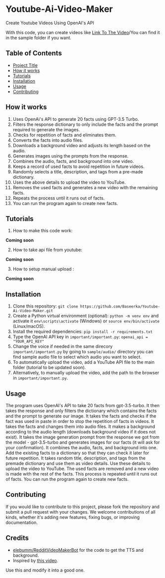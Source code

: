 # Youtube-Ai-Video-Maker<a id="project-title"></a>

Create Youtube Videos Using OpenAI's API

With this code, you can create videos like [Link To The Video](https://youtube.com/shorts/WWt5XI1te14?feature=share)/You can find it in the sample folder if you want.

## Table of Contents

- [Project Title](#project-title)
- [How it works](#explanation)
- [Tutorials](#explanation)
- [Installation](#installation)
- [Usage](#usage)
- [Contributing](#contributing)

## How it works<a id="explanation"></a>

1. Uses OpenAi's API to generate 20 facts using GPT-3.5 Turbo.
2. Filters the response dictionary to only include the facts and the prompt required to generate the images.
3. Checks for repetition of facts and eliminates them.
4. Converts the facts into audio files.
5. Downloads a background video and adjusts its length based on the audio.
6. Generates images using the prompts from the response.
7. Combines the audio, facts, and background into one video.
8. Keeps a record of used facts to avoid repetition in future videos.
9. Randomly selects a title, description, and tags from a pre-made dictionary.
10. Uses the above details to upload the video to YouTube.
11. Removes the used facts and generates a new video with the remaining facts.
12. Repeats the process until it runs out of facts.
13. You can run the program again to create new facts.

## Tutorials<a id="tutorials"></a>

1. How to make this code work:

<b>Coming soon</b>

2. How to take api file from youtube:

<b>Coming soon</b>

3. How to setup manual upload :

<b>Coming soon</b>

## Installation

1. Clone this repository: `git clone https://github.com/Baseerka/Youtube-Ai-Video-Maker.git`
2. Create a Python virtual environment (optional): `python -m venv env` and activate it `env\scripts\activate` (Windows) or `source env/bin/activate` (Linux/macOS).
3. Install the required dependencies: `pip install -r requirements.txt`
4. Type the OpenAI API key in `important/important.py`: `openai_api = "YOUR_API_KEY"`
5. Change the voice if needed in the same direcory `important/important.py` by going to `sample/audio/` directory you can find sample audio file to select which audio you want to select.
6. To automatically upload the video, add a YouTube API file to the main folder (tutorial to be updated soon).
7. Alternatively, to manually upload the video, add the path to the browser in `important/important.py`.

## Usage

The program uses OpenAI's API to take 20 facts from gpt-3.5-turbo. It then takes the response and only filters the dictionary which contains the facts and the prompt to generate our image. It takes the facts and checks if the fact was used in paste in order to stop the repetition of facts in videos. It takes the facts and changes them into audio files. It makes a background according to the audio length (downloads background video if it does not exist). It takes the image generation prompt from the response we got from the model - gpt-3.5-turbo and generates images for our facts (it will ask for your confirmation). It combines the audio, facts, and background into one. Add the existing facts to a dictionary so that they can check it later for future repetition. It takes random title, description, and tags from the premade dictionary and use them as video details. Use these details to upload the video to YouTube. The used facts are removed and a new video is made with the rest of the facts. This process is repeated until it runs out of facts. You can run the program again to create new facts.

## Contributing

If you would like to contribute to this project, please fork the repository and submit a pull request with your changes. We welcome contributions of all kinds, whether it's adding new features, fixing bugs, or improving documentation.

## Credits

- [elebumm/RedditVideoMakerBot](https://github.com/elebumm/RedditVideoMakerBot) for the code to get the TTS and background.
- Inspired by [this video](https://youtu.be/CjHP1W3nxe8a).

Use this and modify it into a good one.
